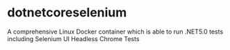 # dotnetcoreselenium
A comprehensive Linux Docker container which is able to run .NET5.0 tests including Selenium UI Headless Chrome Tests
